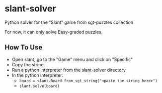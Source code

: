slant-solver
============

Python solver for the "Slant" game from sgt-puzzles collection

For now, it can only solve Easy-graded puzzles.

How To Use
----------

* Open slant, go to the "Game" menu and click on "Specific"
* Copy the string.
* Run a python interpreter from the slant-solver directory
* In the python interpreter:
  * `board = slant.Board.from_sgt_string("<paste the string here>")`
  * `slant.solve(board)`
